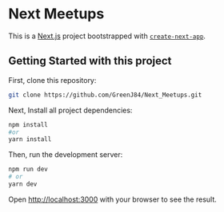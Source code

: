 # Next Meetups

This is a [Next.js](https://nextjs.org/) project bootstrapped with [`create-next-app`](https://github.com/vercel/next.js/tree/canary/packages/create-next-app).

## Getting Started with this project

First, clone this repository:
```zsh
git clone https://github.com/GreenJ84/Next_Meetups.git
```

Next, Install all project dependencies:
```zsh
npm install
#or 
yarn install
```

Then, run the development server:
```zsh
npm run dev
# or
yarn dev
```

Open [http://localhost:3000](http://localhost:3000) with your browser to see the result.
